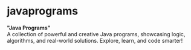 # javaprograms
**"Java Programs"**  
A collection of powerful and creative Java programs, showcasing logic, algorithms, and real-world solutions. Explore, learn, and code smarter!
